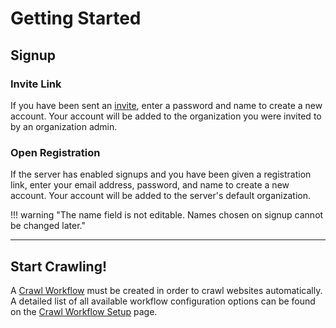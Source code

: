 # Getting Started

## Signup

### Invite Link

If you have been sent an [invite](org-settings#members), enter a password and name to create a new account. Your account will be added to the organization you were invited to by an organization admin.

### Open Registration

If the server has enabled signups and you have been given a registration link, enter your email address, password, and name to create a new account. Your account will be added to the server's default organization.

!!! warning "The name field is not editable. Names chosen on signup cannot be changed later."

---

## Start Crawling!

A [Crawl Workflow](crawl-workflows) must be created in order to crawl websites automatically. A detailed list of all available workflow configuration options can be found on the [Crawl Workflow Setup](workflow-setup) page.
